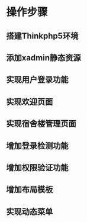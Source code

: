 
# 操作步骤


## 搭建Thinkphp5环境


## 添加xadmin静态资源


## 实现用户登录功能


## 实现欢迎页面


## 实现宿舍楼管理页面


## 增加登录检测功能


## 增加权限验证功能


## 增加布局模板


## 实现动态菜单
